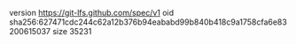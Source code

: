 version https://git-lfs.github.com/spec/v1
oid sha256:627471cdc244c62a12b376b94eababd99b840b418c9a1758cfa6e83200615037
size 35231
